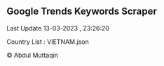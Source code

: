 

## Google Trends Keywords Scraper 
 
Last Update 13-03-2023 , 23:26:20

Country List :
VIETNAM.json



© Abdul Muttaqin 
